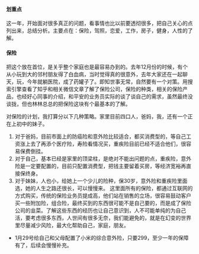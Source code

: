 #### 划重点
这一年，开始面对很多真正的问题，看事情也比以前要透彻很多，把自己关心的点列出来，总结分析。主要点在：保险，驾照，恋爱，工作，房子，健身，人性的了解。

#### 保险
把这个放在首位，是关乎整个家庭也是最容易办到的。去年12月份的时候，有个从小玩到大的邻村朋友得了白血病，当时觉得真的很意外，去年大家还在一起聊天，玩，今年就躺医院，成了药罐子了。即知世事无常，自然要有一个对策。用搜索引擎查看了知乎和相关微信文章了解了保险公司，保险的种类，相关的保险产品，也经好心同事的介绍，和平安的业务员实际的谈了谈自己的需求，虽然最终没谈拢，但也林林总总的把保险这块有个最基本的了解。

对保险的计划，我打算分以下几种策略。家里目前四口人，爸妈，我，还有一个正在上初中的妹子。
1. 对于爸妈，目前市面上的防癌险和意外险比较适合，都买消费型的，等自己工资涨上去了再添个医疗险，寿险看情况买，重疾险目前已经不适合他们，很容易保费倒挂。
2. 对于自己，基本已经是家里的顶梁柱，是绝对不能出问题的点，重疾险，意外险是一定要配置的，目前只配置消费型，把钱主要留着买房，等经济宽裕再直接保终身。
3. 对于妹妹，人也小，给她上一个少儿的险种，保30岁，意外险和重疾险里面选，她的人生之路还很长，可以慢慢来。
这里面所有的保险，都通过互联网的方式购买，传统的保险业务员提成高，他们站在销售的立场，很容易鼓动客户买一些附加险，组合险，最终买到的东西很可能不是自己要的，而是成了保险公司的韭菜。了解这些东西的经历也让自己意识到，人不可能单纯的为自己活，要考虑很多东西，人世间有很多无奈，我们能避免的，就是在幻变的世界里尽量减少风险，最大化帮助自己，家庭，朋友。

- 1月29号给自己和父母配置了小米的综合意外险，只要299，至少一年的保障有了，后续会慢慢补充。